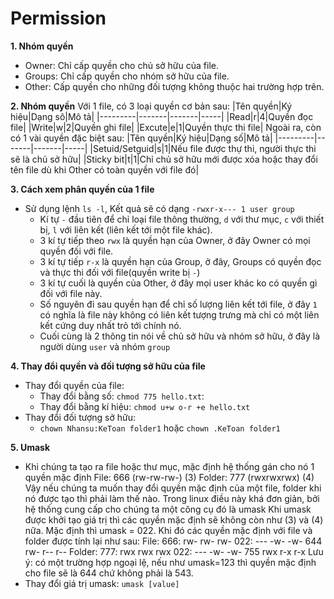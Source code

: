 # Permission

**1. Nhóm quyền**
- Owner: Chỉ cấp quyền cho chủ sở hữu của file.
- Groups: Chỉ cấp quyền cho nhóm sở hữu của file.
- Other: Cấp quyền cho những đối tượng không thuộc hai trường hợp trên.

**2. Nhóm quyền**
Với 1 file, có 3 loại quyền cơ bản sau:
|Tên quyền|Ký hiệu|Dạng sô|Mô tả|
|---------|-------|-------|-----|
|Read|r|4|Quyền đọc file|
|Write|w|2|Quyền ghi file|
|Excute|e|1|Quyền thực thi file|
Ngoài ra, còn có 1 vài quyền đặc biệt sau:
|Tên quyền|Ký hiệu|Dạng số|Mô tả|
|---------|-------|-------|-----|
|Setuid/Setguid|s|1|Nếu file được thự thi, người thực thi sẽ là chủ sở hữu|
|Sticky bit|t|1|Chỉ chủ sở hữu mới được xóa hoặc thay đổi tên file dù khi Other có toàn quyền với file đó|

**3. Cách xem phân quyền của 1 file**
- Sử dụng lệnh `ls -l`, Kết quả sẽ có dạng `-rwxr-x--- 1 user group`
	- Kí tự `-` đầu tiên để chỉ loại file thông thường, `d` với thư mục, `c` với thiết bị, `l` với liên kết (liên kết tới một file khác).
	- 3 kí tự tiếp theo `rwx` là quyền hạn của Owner, ở đây Owner có mọi quyền đối với file.
	- 3 kí tự tiếp `r-x` là quyền hạn của Group, ở đây, Groups có quyền đọc và thực thi đối với file(quyền write bị `-`)
	- 3 kí tự cuối là quyền của Other, ở đây mọi user khác ko có quyền gì đối với file này.
	- Số nguyên đi sau quyền hạn để chỉ số lượng liên kết tới file, ở đây `1` có nghĩa là file này không có liên kết tượng trưng mà chỉ có một liên kết cứng duy nhất trỏ tới chính nó.
	- Cuối cùng là 2 thông tin nói về chủ sở hữu và nhóm sở hữu, ở đây là người dùng `user` và nhóm `group`

**4. Thay đổi quyền và đối tượng sở hữu của file**
- Thay đổi quyền của file:
	- Thay đổi bằng số: `chmod 775 hello.txt`: 
	- Thay đổi bằng kí hiệu: `chmod u+w o-r +e hello.txt`
- Thay đổi đối tượng sở hữu:
	- `chown Nhansu:KeToan folder1` 	 hoặc 	`chown .KeToan folder1`

**5. Umask**
- Khi chúng ta tạo ra file hoặc thư mục, mặc định hệ thống gán cho nó 1 quyền mặc định
File: 666 (rw-rw-rw-) (3)
Folder: 777 (rwxrwxrwx) (4)
Vậy nếu chúng ta muốn thay đổi quyền mặc định của một file, folder khi nó được tạo thì phải làm thế nào. Trong linux điều này khá đơn giản, bởi hệ thống cung cấp cho chúng ta một công cụ đó là umask Khi umask được khởi tạo giá trị thì các quyền mặc định sẽ không còn như (3) và (4) nữa.
Mặc định thì umask = 022. Khi đó các quyền mặc định với file và folder được tính lại như sau:
File:
666: rw- rw- rw-
022: --- -w- -w-
644 rw- r-- r--
Folder:
777: rwx rwx rwx
022: --- -w- -w-
755 rwx r-x r-x
Lưu ý: có một trường hợp ngoại lệ, nếu như umask=123 thì quyền mặc định cho file sẽ là 644 chứ không phải là 543.
- Thay đổi giá trị umask: `umask [value]`


